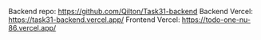Backend repo: https://github.com/Qilton/Task31-backend
Backend Vercel: https://task31-backend.vercel.app/
Frontend Vercel: https://todo-one-nu-86.vercel.app/
